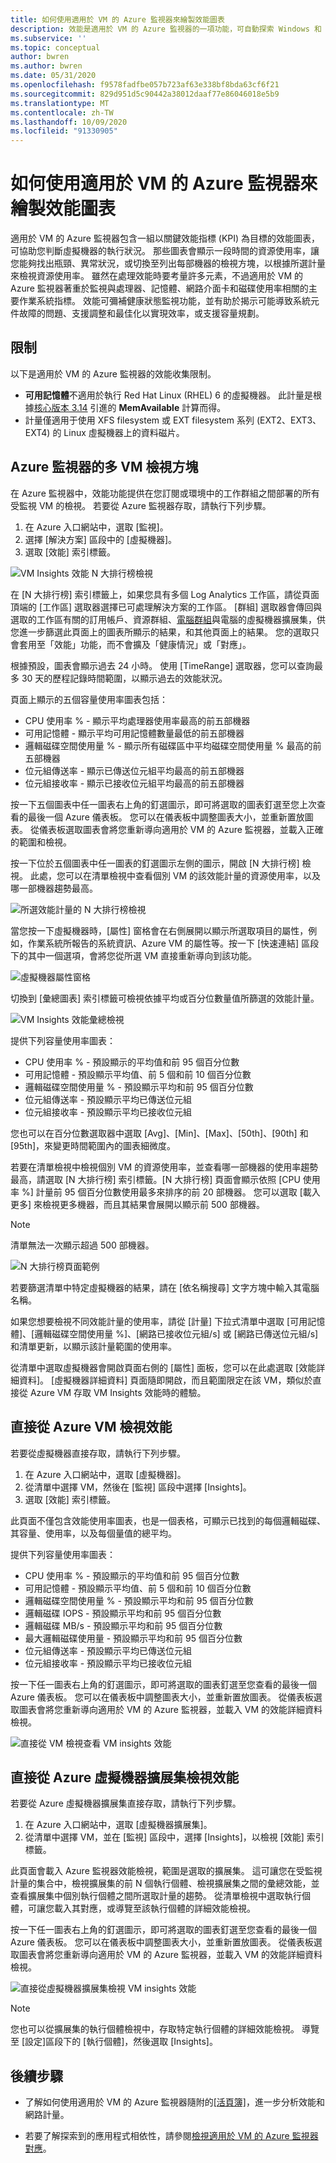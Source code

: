 ```yaml
---
title: 如何使用適用於 VM 的 Azure 監視器來繪製效能圖表
description: 效能是適用於 VM 的 Azure 監視器的一項功能，可自動探索 Windows 和 Linux 系統上的應用程式元件，並對應服務之間的通訊。 本文提供如何將它用於各種案例的詳細資料。
ms.subservice: ''
ms.topic: conceptual
author: bwren
ms.author: bwren
ms.date: 05/31/2020
ms.openlocfilehash: f9578fadfbe057b723af63e338bf8bda63cf6f21
ms.sourcegitcommit: 829d951d5c90442a38012daaf77e86046018e5b9
ms.translationtype: MT
ms.contentlocale: zh-TW
ms.lasthandoff: 10/09/2020
ms.locfileid: "91330905"
---
```

# <a name="how-to-chart-performance-with-azure-monitor-for-vms"></a>如何使用適用於 VM 的 Azure 監視器來繪製效能圖表

適用於 VM 的 Azure 監視器包含一組以關鍵效能指標 (KPI) 為目標的效能圖表，可協助您判斷虛擬機器的執行狀況。 那些圖表會顯示一段時間的資源使用率，讓您能夠找出瓶頸、異常狀況，或切換至列出每部機器的檢視方塊，以根據所選計量來檢視資源使用率。 雖然在處理效能時要考量許多元素，不過適用於 VM 的 Azure 監視器著重於監視與處理器、記憶體、網路介面卡和磁碟使用率相關的主要作業系統指標。 效能可彌補健康狀態監視功能，並有助於揭示可能導致系統元件故障的問題、支援調整和最佳化以實現效率，或支援容量規劃。  

## <a name="limitations"></a>限制
以下是適用於 VM 的 Azure 監視器的效能收集限制。

- **可用記憶體**不適用於執行 Red Hat Linux (RHEL) 6 的虛擬機器。 此計量是根據[核心版本 3.14](http://www.man7.org/linux/man-pages/man1/free.1.html) 引進的 **MemAvailable** 計算而得。
- 計量僅適用于使用 XFS filesystem 或 EXT filesystem 系列 (EXT2、EXT3、EXT4) 的 Linux 虛擬機器上的資料磁片。

## <a name="multi-vm-perspective-from-azure-monitor"></a>Azure 監視器的多 VM 檢視方塊

在 Azure 監視器中，效能功能提供在您訂閱或環境中的工作群組之間部署的所有受監視 VM 的檢視。 若要從 Azure 監視器存取，請執行下列步驟。 

1. 在 Azure 入口網站中，選取 [監視]。 
2. 選擇 [解決方案] 區段中的 [虛擬機器]。
3. 選取 [效能] 索引標籤。

![VM Insights 效能 N 大排行榜檢視](media/vminsights-performance/vminsights-performance-aggview-01.png)

在 [N 大排行榜] 索引標籤上，如果您具有多個 Log Analytics 工作區，請從頁面頂端的 [工作區] 選取器選擇已可處理解決方案的工作區。 [群組] 選取器會傳回與選取的工作區有關的訂用帳戶、資源群組、[電腦群組](../platform/computer-groups.md)與電腦的虛擬機器擴展集，供您進一步篩選此頁面上的圖表所顯示的結果，和其他頁面上的結果。 您的選取只會套用至「效能」功能，而不會擴及「健康情況」或「對應」。  

根據預設，圖表會顯示過去 24 小時。 使用 [TimeRange] 選取器，您可以查詢最多 30 天的歷程記錄時間範圍，以顯示過去的效能狀況。

頁面上顯示的五個容量使用率圖表包括：

* CPU 使用率 % - 顯示平均處理器使用率最高的前五部機器 
* 可用記憶體 - 顯示平均可用記憶體數量最低的前五部機器 
* 邏輯磁碟空間使用量 % - 顯示所有磁碟區中平均磁碟空間使用量 % 最高的前五部機器 
* 位元組傳送率 - 顯示已傳送位元組平均最高的前五部機器 
* 位元組接收率 - 顯示已接收位元組平均最高的前五部機器 

按一下五個圖表中任一圖表右上角的釘選圖示，即可將選取的圖表釘選至您上次查看的最後一個 Azure 儀表板。  您可以在儀表板中調整圖表大小，並重新置放圖表。 從儀表板選取圖表會將您重新導向適用於 VM 的 Azure 監視器，並載入正確的範圍和檢視。  

按一下位於五個圖表中任一圖表的釘選圖示左側的圖示，開啟 [N 大排行榜] 檢視。  此處，您可以在清單檢視中查看個別 VM 的該效能計量的資源使用率，以及哪一部機器趨勢最高。  

![所選效能計量的 N 大排行榜檢視](media/vminsights-performance/vminsights-performance-topnlist-01.png)

當您按一下虛擬機器時，[屬性] 窗格會在右側展開以顯示所選取項目的屬性，例如，作業系統所報告的系統資訊、Azure VM 的屬性等。按一下 [快速連結] 區段下的其中一個選項，會將您從所選 VM 直接重新導向到該功能。  

![虛擬機器屬性窗格](./media/vminsights-performance/vminsights-properties-pane-01.png)

切換到 [彙總圖表] 索引標籤可檢視依據平均或百分位數量值所篩選的效能計量。  

![VM Insights 效能彙總檢視](./media/vminsights-performance/vminsights-performance-aggview-02.png)

提供下列容量使用率圖表：

* CPU 使用率 % - 預設顯示的平均值和前 95 個百分位數 
* 可用記憶體 - 預設顯示平均值、前 5 個和前 10 個百分位數 
* 邏輯磁碟空間使用量 % - 預設顯示平均和前 95 個百分位數 
* 位元組傳送率 - 預設顯示平均已傳送位元組 
* 位元組接收率 - 預設顯示平均已接收位元組

您也可以在百分位數選取器中選取 [Avg]、[Min]、[Max]、[50th]、[90th] 和 [95th]，來變更時間範圍內的圖表細微度。

若要在清單檢視中檢視個別 VM 的資源使用率，並查看哪一部機器的使用率趨勢最高，請選取 [N 大排行榜] 索引標籤。[N 大排行榜] 頁面會顯示依照 [CPU 使用率 %] 計量前 95 個百分位數使用最多來排序的前 20 部機器。  您可以選取 [載入更多] 來檢視更多機器，而且其結果會展開以顯示前 500 部機器。 

>[!NOTE]
>清單無法一次顯示超過 500 部機器。  
>

![N 大排行榜頁面範例](./media/vminsights-performance/vminsights-performance-topnlist-01.png)

若要篩選清單中特定虛擬機器的結果，請在 [依名稱搜尋] 文字方塊中輸入其電腦名稱。  

如果您想要檢視不同效能計量的使用率，請從 [計量] 下拉式清單中選取 [可用記憶體]、[邏輯磁碟空間使用量 %]、[網路已接收位元組/s] 或 [網路已傳送位元組/s] 和清單更新，以顯示該計量範圍的使用率。  

從清單中選取虛擬機器會開啟頁面右側的 [屬性] 面板，您可以在此處選取 [效能詳細資料]。  [虛擬機器詳細資料] 頁面隨即開啟，而且範圍限定在該 VM，類似於直接從 Azure VM 存取 VM Insights 效能時的體驗。  

## <a name="view-performance-directly-from-an-azure-vm"></a>直接從 Azure VM 檢視效能

若要從虛擬機器直接存取，請執行下列步驟。

1. 在 Azure 入口網站中，選取 [虛擬機器]。 
2. 從清單中選擇 VM，然後在 [監視] 區段中選擇 [Insights]。  
3. 選取 [效能] 索引標籤。 

此頁面不僅包含效能使用率圖表，也是一個表格，可顯示已找到的每個邏輯磁碟、其容量、使用率，以及每個量值的總平均。  

提供下列容量使用率圖表：

* CPU 使用率 % - 預設顯示的平均值和前 95 個百分位數 
* 可用記憶體 - 預設顯示平均值、前 5 個和前 10 個百分位數 
* 邏輯磁碟空間使用量 % - 預設顯示平均和前 95 個百分位數 
* 邏輯磁碟 IOPS - 預設顯示平均和前 95 個百分位數
* 邏輯磁碟 MB/s - 預設顯示平均和前 95 個百分位數
* 最大邏輯磁碟使用量 - 預設顯示平均和前 95 個百分位數
* 位元組傳送率 - 預設顯示平均已傳送位元組 
* 位元組接收率 - 預設顯示平均已接收位元組

按一下任一圖表右上角的釘選圖示，即可將選取的圖表釘選至您查看的最後一個 Azure 儀表板。 您可以在儀表板中調整圖表大小，並重新置放圖表。 從儀表板選取圖表會將您重新導向適用於 VM 的 Azure 監視器，並載入 VM 的效能詳細資料檢視。  

![直接從 VM 檢視查看 VM insights 效能](./media/vminsights-performance/vminsights-performance-directvm-01.png)

## <a name="view-performance-directly-from-an-azure-virtual-machine-scale-set"></a>直接從 Azure 虛擬機器擴展集檢視效能

若要從 Azure 虛擬機器擴展集直接存取，請執行下列步驟。

1. 在 Azure 入口網站中，選取 [虛擬機器擴展集]。
2. 從清單中選擇 VM，並在 [監視] 區段中，選擇 [Insights]，以檢視 [效能] 索引標籤。

此頁面會載入 Azure 監視器效能檢視，範圍是選取的擴展集。 這可讓您在受監視計量的集合中，檢視擴展集的前 N 個執行個體、檢視擴展集之間的彙總效能，並查看擴展集中個別執行個體之間所選取計量的趨勢。 從清單檢視中選取執行個體，可讓您載入其對應，或導覽至該執行個體的詳細效能檢視。

按一下任一圖表右上角的釘選圖示，即可將選取的圖表釘選至您查看的最後一個 Azure 儀表板。 您可以在儀表板中調整圖表大小，並重新置放圖表。 從儀表板選取圖表會將您重新導向適用於 VM 的 Azure 監視器，並載入 VM 的效能詳細資料檢視。  

![直接從虛擬機器擴展集檢視 VM insights 效能](./media/vminsights-performance/vminsights-performance-directvmss-01.png)

>[!NOTE]
>您也可以從擴展集的執行個體檢視中，存取特定執行個體的詳細效能檢視。 導覽至 [設定]區段下的 [執行個體]，然後選取 [Insights]。



## <a name="next-steps"></a>後續步驟

- 了解如何使用適用於 VM 的 Azure 監視器隨附的[[活頁簿]](vminsights-workbooks.md)，進一步分析效能和網路計量。  

- 若要了解探索到的應用程式相依性，請參閱[檢視適用於 VM 的 Azure 監視器對應](vminsights-maps.md)。

